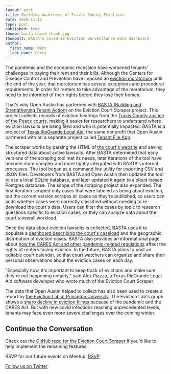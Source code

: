 ```yaml
---
layout: post
title: Building Awareness of Travis County Evictions
date: 2020-11-11
type: post
published: true
thumb: basta-covid-thumb.jpg
thumbalt: BASTA's Covid-19 Eviction Surveillance data dashboard
author:
  first_name: Matt
  last_name: Carey
---
```


The pandemic and the economic recession have worsened tenants' challenges in paying their rent and their bills. Although the Centers for Disease Control and Prevention have imposed an [eviction moratorium](https://www.statesman.com/news/20200910/austin-area-landlords-say-new-eviction-protections-arenrsquot-sustainable) until the end of the year, that moratorium has several exceptions and procedural requirements. In order for renters to take advantage of the moratorium, they need to be informed of their rights before they lose their homes.

That's why Open Austin has parterned with [BASTA (Building and Strengthening Tenant Action)](http://bastaaustin.org/) on the Eviction Court Scraper project. This project collects records of eviction hearings from the [Travis County Justice of the Peace courts](https://www.traviscountytx.gov/justices-of-peace), making it easier for researchers to understand where eviction lawsuits are being filed and who is potentially impacted. BASTA is a project of
[Texas RioGrande Legal Aid](https://www.trla.org/), the same nonprofit that Open Austin partnered with on a separate project called [Tenant File App](https://github.com/open-austin/BASTA-tfwa).

The scraper works by parsing the HTML of [the court's website](https://odysseypa.traviscountytx.gov/JPPublicAccess/default.aspx) and saving structured data about active lawsuits. After BASTA determined that early versions of the scraping tool met its needs, later iterations of the tool have become more complex and more tightly integrated with BASTA's internal processes. The tool began as a command line utility for exporting CSV and JSON files. Developers from BASTA and Open Austin then updated the tool to use a local SQLite database, and later updated it again to a cloud-based Postgres database. The scope of the scraping project also expanded. The first iteration scraped only cases that were labeled as being about eviction, but the current version scrapes all cases as they're published, so users can audit whether cases were correctly classified without needing to re-download the court's data. Users can filter the cases by topic to research questions specific to eviction cases, or they can analyze data about the court's overall workload.

Once the data about eviction lawsuits is collected, BASTA uses it to populate a [dashboard describing the court's caseload](https://trla.maps.arcgis.com/apps/opsdashboard/index.html#/8f5beb8367f44d30aa2ed6eeb2b3b3e4) and the geographic distribution of eviction cases. BASTA also provides an informational page about [how the CARES Act and other pandemic-related regulations](http://www.bastaaustin.org/covid19) affect the rights of renters facing eviction. In the future, BASTA plans to post an editable court calendar, so that court watchers can organize and share their personal observations about the eviction cases on each day.

"Especially now, it's important to keep track of evictions and make sure they're not happening unfairly," said Alex Piazza, a Texas RioGrande Legal Aid software developer who wrote much of the Eviction Court Scraper.

The data that Open Austin helped to collect has also been used to create a report by [the Eviction Lab at Princeton University](https://evictionlab.org/eviction-tracking/austin-tx/). The Eviction Lab's graph shows a [sharp decline in eviction filings](https://evictionlab.org/eviction-tracking/austin-tx/) because of the pandemic and the CARES Act. But with new covid infections reaching unprecedented levels, tenants may face even more severe challenges over the coming winter.

## Continue the Conversation

Check out the [GitHub repo for the Eviction Court Scraper](https://github.com/open-austin/eviction-hearing-parser) if you'd like to help implement the remaining features.

RSVP for our future events on Meetup: [RSVP](http://www.meetup.com/Open-Austin/)

[Follow us on Twitter](https://twitter.com/openaustin?lang=en)
